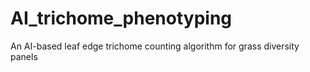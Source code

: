 # AI_trichome_phenotyping
An AI-based leaf edge trichome counting algorithm for grass diversity panels

